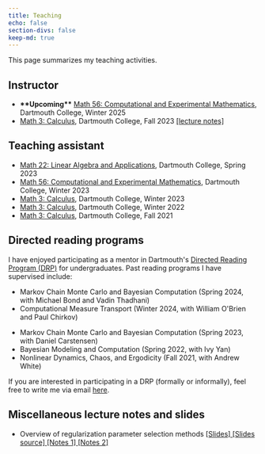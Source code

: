 ```yaml
---
title: Teaching
echo: false
section-divs: false
keep-md: true
---
```



This page summarizes my teaching activities. 

## Instructor

- **\*\*Upcoming\*\*** [Math 56: Computational and Experimental Mathematics](https://math.dartmouth.edu/~m56w25/), Dartmouth College, Winter 2025
- [Math 3: Calculus](https://math.dartmouth.edu/~m3f23/general.phtml), Dartmouth College, Fall 2023 [[lecture notes]](https://nbviewer.org/github/jlindbloom/jlindbloom.github.io/blob/main/documents/m3f23_notes.pdf)


## Teaching assistant

- [Math 22: Linear Algebra and Applications](https://math.dartmouth.edu/~m22s23/), Dartmouth College, Spring 2023
- [Math 56: Computational and Experimental Mathematics](https://math.dartmouth.edu/~m56w23/), Dartmouth College, Winter 2023
- [Math 3: Calculus](https://math.dartmouth.edu/~m3w23/), Dartmouth College, Winter 2023
- [Math 3: Calculus](https://math.dartmouth.edu/~m3w22/), Dartmouth College, Winter 2022
- [Math 3: Calculus](https://canvas.dartmouth.edu/courses/48609), Dartmouth College, Fall 2021

<!-- 
## Grading Assistant
- Math 3311: Introduction to Proofs and Analysis, Southern Methodist University, Fall 2020 / Spring 2021
- Math 3304: Introduction to Linear Algebra, Southern Methodist University, Fall 2019 / Spring 2020 / Fall 2020
- Math 1337: Calculus I, Southern Methodist University, Fall 2018 -->



## Directed reading programs

I have enjoyed participating as a mentor in Dartmouth's [Directed Reading Program (DRP)](https://math.dartmouth.edu/~drp/) for undergraduates. Past reading programs I have supervised include:


- Markov Chain Monte Carlo and Bayesian Computation (Spring 2024, with Michael Bond and Vadin Thadhani)
- Computational Measure Transport (Winter 2024, with William O'Brien and Paul Chirkov)
<!-- - A Tour of the Finite Element Method (Winter 2024) -->
- Markov Chain Monte Carlo and Bayesian Computation (Spring 2023, with Daniel Carstensen)
- Bayesian Modeling and Computation (Spring 2022, with Ivy Yan)
- Nonlinear Dynamics, Chaos, and Ergodicity (Fall 2021, with Andrew White)

If you are interested in participating in a DRP (formally or informally), feel free to write me via email [here](mailto:jonathan.t.lindbloom.gr@dartmouth.edu).

<!-- <details>
<summary>How do I dropdown?</summary>
<br>
This is how you dropdown.
</details> -->



## Miscellaneous lecture notes and slides

- Overview of regularization parameter selection methods [ [Slides] ](https://drive.google.com/file/d/1TWQOOK4GvS1AaIIHTfKP44cvEuOBFGbp/view?usp=sharing) [ [Slides source] ](https://drive.google.com/file/d/1nvsj8x_M4dB2DANriSm1Ex_LuIJwNOKt/view?usp=sharing) [ [Notes 1] ](https://drive.google.com/file/d/182zelaJ_Fqp__gxCY6PNVHU0r0LH1KH5/view?usp=sharing) [ [Notes 2] ](https://drive.google.com/file/d/1NJxD0wM2KTYcNVIFeWVe9LpMjZl2ob0e/view?usp=sharing) 

